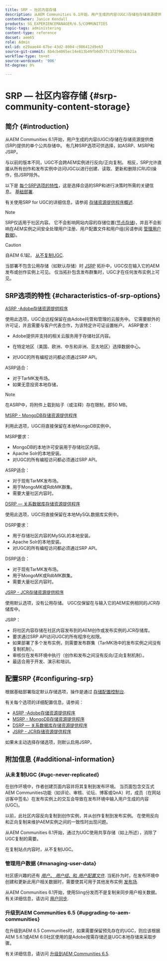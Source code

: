 ```yaml
---
title: SRP — 社区内容存储
description: 从AEM Communities 6.1开始，用户生成的内容(UGC)存储在存储资源提供商(SRP)提供的单个公共存储中
contentOwner: Janice Kendall
products: SG_EXPERIENCEMANAGER/6.5/COMMUNITIES
topic-tags: administering
content-type: reference
docset: aem65
role: Admin
exl-id: e29aae44-67be-43d2-8004-c986412d9e63
source-git-commit: 8b4cb4065ec14e813b49fb0d577c372790c9b21a
workflow-type: tm+mt
source-wordcount: '906'
ht-degree: 0%

---
```


# SRP — 社区内容存储 {#srp-community-content-storage}

## 简介 {#introduction}

从AEM Communities 6.1开始，用户生成的内容(UGC)存储在存储资源提供商(SRP)提供的单个公共存储中。 有几种SRP选项可供选择，如ASRP、MSRP和JSRP。

与以前的版本不同，UGC不会跨AEM实例进行反向/正向复制。 相反，SRP允许直接从所有创作和发布实例中访问UGC以进行创建、读取、更新和删除(CRUD)操作，但JSRP除外。

以下是 [每个SRP选项的特性](#characteristics-of-srp-options)，这是选择合适的SRP和进行决策时所需的关键信息。 [基础部署](/help/communities/topologies.md).

有关使用SRP for UGC的详细信息，请参阅 [存储资源提供程序概述](/help/communities/srp.md).

>[!NOTE]
>
>SRP仅适用于社区内容。 它不会影响网站内容的存储位置([节点存储](/help/sites-deploying/data-store-config.md))，并且不会影响在AEM实例之间安全处理用户注册、用户配置文件和用户组(另请参阅 [管理用户数据](#managing-user-data))。

>[!CAUTION]
>
>自AEM 6.1起， [从不复制UGC](#ugc-never-replicated).
>
>当部署不包含公用存储（如默认存储）时 [JSRP](/help/communities/topologies.md#jsrp) 拓扑中，UGC仅在输入它的AEM发布或创作实例上可见。 仅当拓扑包含发布群集时，UGC才在任何发布实例上可见。

## SRP选项的特性 {#characteristics-of-srp-options}

[ASRP -Adobe存储资源提供程序](/help/communities/asrp.md)

使用此选项，UGC会远程保留在由Adobe托管和管理的云服务中。 它需要额外的许可证，并且需要与客户代表合作，为该特定许可证设置帐户。 ASRP要求：

* Adobe提供并支持的相关云服务用于存储社区内容。
* 在特定地区（美国、欧洲、中东和非洲、亚太地区）选择数据中心。

* 对UGC的所有编程访问都必须通过SRP API。

ASRP适合：

* 对于TarMK发布场。
* 如果无意投资本地存储，

>[!NOTE]
>
>在ASRP中，将附件上载到帖子（或注释）存在限制，即50 MB。

[MSRP - MongoDB存储资源提供程序](/help/communities/msrp.md)

利用此选项，UGC将直接保留在本地MongoDB实例中。

MSRP要求：

* MongoDB的本地许可安装用于存储社区内容。
* Apache Solr的本地安装。
* 对UGC的所有编程访问都必须通过SRP API。

ASRP适合：

* 对于现有TarMK发布场。
* 用于MongoMK或RdbMK群集。
* 需要大量社区内容时。

[DSRP — 关系数据库存储资源提供程序](/help/communities/dsrp.md)

使用此选项，UGC将直接保留在本地MySQL数据库实例中。

DSRP要求：

* 用于存储社区内容的MySQL的本地安装。
* Apache Solr的本地安装。
* 对UGC的所有编程访问都必须通过SRP API。

DSRP适合：

* 对于现有TarMK发布场。
* 用于MongoMK或RdbMK群集。
* 需要大量社区内容时。

[JSRP - JCR存储资源提供程序](/help/communities/jsrp.md)

使用默认选项，没有公用存储。 UGC仅保留在与输入它的AEM实例相同的JCR存储库中。

JSRP：

* 将社区内容存储在社区内容发布到的AEM创作或发布实例的JCR存储库。
* 要求通过SRP API访问UGC的所有程序化权限。
* 如果部署了多个发布实例，则需要发布群集（TarMK场中的发布实例之间没有复制机制）。
* 审核仅在发布环境中执行（创作和发布之间没有反向/正向复制机制）。
* 最适合用于开发、演示和培训。

## 配置SRP {#configuring-srp}

根据基础部署指定默认存储选项，操作是通过 [存储配置控制台](/help/communities/srp-config.md).

有关每个选项的详细配置信息，请参阅：

* [ASRP -Adobe存储资源提供程序](/help/communities/asrp.md)
* [MSRP - MongoDB存储资源提供程序](/help/communities/msrp.md)
* [DSRP — 关系数据库存储资源提供程序](/help/communities/dsrp.md)
* [JSRP - JCR存储资源提供程序](/help/communities/jsrp.md)

如果未主动选择存储选项，则默认启用JSRP。

## 附加信息 {#additional-information}

### 从未复制UGC {#ugc-never-replicated}

在创作环境中，作者创建页面内容并将其复制到发布环境。 当页面包含交互式AEM Communities功能（如评论、审核、论坛、博客或QnA）时，成员（在网站访客中签名）在发布实例上的交互会导致在发布环境中输入用户生成的内容(UGC)。

以前，此社区内容反向复制到创作实例，并从创作复制到发布实例。 在使用反向和正向复制来维护AEM实例之间的一致性时出现问题。

从AEM Communities 6.1开始，通过为UGC使用共享存储（如上所述），消除了UGC复制的需要。

在复制站点内容时，从不复制UGC。

### 管理用户数据 {#managing-user-data}

社区感兴趣的还有 [*用户*， *用户组*、和 *用户配置文件*](/help/communities/users.md). 当拓扑为时，在发布环境中创建和更新此用户相关数据时，需要使其可用于其他发布实例 [发布场](/help/sites-deploying/recommended-deploys.md#tarmk-farm).

从AEM Communities 6.1开始，使用Sling分发而不是复制来同步用户相关数据。 有关详细信息，请访问 [用户同步](/help/communities/sync.md).

### 升级到AEM Communities 6.5 {#upgrading-to-aem-communities}

在升级到AEM 6.5 Communities时，如果需要保留预先存在的UGC，则应该根据AEM 5.6.1或AEM 6.0社区使用的是Adobe按需存储还是UGC本地存储来采取步骤。

有关详细信息，请访问 [升级到AEM Communities 6.5](/help/communities/upgrade.md).

